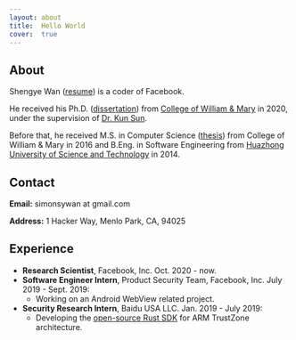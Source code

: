 ```yaml
---
layout: about
title:  Hello World
cover:  true
---
```


## About
Shengye Wan ([resume][resume]) is a coder of Facebook. 

He received his Ph.D. ([dissertation][dissertation]) from [College of William & Mary][wm] in 2020, under the supervision of [Dr. Kun Sun][professor]. 

Before that, he received M.S. in Computer Science ([thesis][thesis]) from College of William & Mary in 2016 and B.Eng. in Software Engineering from [Huazhong University of Science and Technology][hust] in 2014.

[resume]: ./assets/Resume_Shengye.pdf
[dissertation]: https://scholarworks.wm.edu/cgi/viewcontent.cgi?article=7077&context=etd
[thesis]: https://scholarworks.wm.edu/cgi/viewcontent.cgi?article=1039&context=etd
[professor]: http://csis.gmu.edu/ksun/
[wm]: http://www.wm.edu/
[hust]: http://english.hust.edu.cn/

## Contact
**Email:** simonsywan at gmail.com

**Address:** 1 Hacker Way, Menlo Park, CA, 94025

## Experience
* **Research Scientist**, Facebook, Inc. Oct. 2020 - now.
* **Software Engineer Intern**, Product Security Team, Facebook, Inc. July 2019 - Sept. 2019: 
  * Working on an Android WebView related project. 
* **Security Research Intern**, Baidu USA LLC. Jan. 2019 - July 2019: 
  * Developing the [open-source Rust SDK](https://github.com/mesalock-linux/rust-optee-trustzone-sdk) for ARM TrustZone architecture. 

